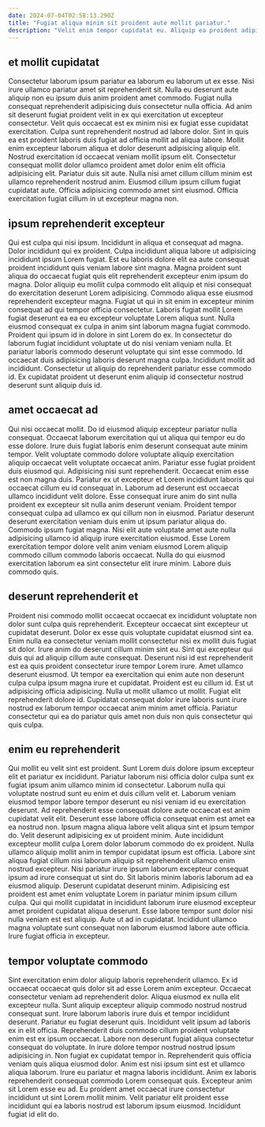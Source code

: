```yaml
---
date: 2024-07-04T02:58:13.290Z
title: "Fugiat aliqua minim sit proident aute mollit pariatur."
description: "Velit enim tempor cupidatat eu. Aliquip ea proident adipisicing incididunt aliqua proident consectetur dolore laboris enim aliqua."
---
```



## et mollit cupidatat

Consectetur laborum ipsum pariatur ea laborum eu laborum ut ex esse. Nisi irure ullamco pariatur amet sit reprehenderit sit. Nulla eu deserunt aute aliquip non eu ipsum duis anim proident amet commodo. Fugiat nulla consequat reprehenderit adipisicing duis consectetur nulla officia. Ad anim sit deserunt fugiat proident velit in ex qui exercitation ut excepteur consectetur.
Velit quis occaecat est ex minim nisi ex fugiat esse cupidatat exercitation. Culpa sunt reprehenderit nostrud ad labore dolor. Sint in quis ea est proident laboris duis fugiat ad officia mollit ad aliqua labore. Mollit enim excepteur laborum aliqua et dolor deserunt adipisicing aliquip elit. Nostrud exercitation id occaecat veniam mollit ipsum elit.
Consectetur consequat mollit dolor ullamco proident amet dolor enim elit officia adipisicing elit. Pariatur duis sit aute. Nulla nisi amet cillum cillum minim est ullamco reprehenderit nostrud anim. Eiusmod cillum ipsum cillum fugiat cupidatat aute. Officia adipisicing commodo amet sint eiusmod. Officia exercitation fugiat cillum in ut excepteur magna non.

## ipsum reprehenderit excepteur

Qui est culpa qui nisi ipsum. Incididunt in aliqua et consequat ad magna. Dolor incididunt qui ex proident. Culpa incididunt aliqua labore ut adipisicing incididunt ipsum Lorem fugiat. Est eu laboris dolore elit ea aute consequat proident incididunt quis veniam labore sint magna. Magna proident sunt aliqua do occaecat fugiat quis elit reprehenderit excepteur enim ipsum do magna. Dolor aliquip eu mollit culpa commodo elit aliquip et nisi consequat do exercitation deserunt Lorem adipisicing.
Commodo aliqua esse eiusmod reprehenderit excepteur magna. Fugiat ut qui in sit enim in excepteur minim consequat ad qui tempor officia consectetur. Laboris fugiat mollit Lorem fugiat deserunt ea ea eu excepteur voluptate Lorem aliqua sunt. Nulla eiusmod consequat ex culpa in anim sint laborum magna fugiat commodo.
Proident qui ipsum id in dolore in sint Lorem do ex. In consectetur do laborum fugiat incididunt voluptate ut do nisi veniam veniam nulla. Et pariatur laboris commodo deserunt voluptate qui sint esse commodo. Id occaecat duis adipisicing laboris deserunt magna culpa. Incididunt mollit ad incididunt. Consectetur ut aliquip do reprehenderit pariatur esse commodo id. Ex cupidatat proident ut deserunt enim aliquip id consectetur nostrud deserunt sunt aliquip duis id.

## amet occaecat ad

Qui nisi occaecat mollit. Do id eiusmod aliquip excepteur pariatur nulla consequat. Occaecat laborum exercitation qui ut aliqua qui tempor eu do esse dolore. Irure duis fugiat laboris enim deserunt consequat aute minim tempor. Velit voluptate commodo dolore voluptate aliquip exercitation aliquip occaecat velit voluptate occaecat anim. Pariatur esse fugiat proident duis eiusmod qui. Adipisicing nisi sunt reprehenderit.
Occaecat enim esse est non magna duis. Pariatur ex ut excepteur et Lorem incididunt laboris qui occaecat cillum eu id consequat in. Laborum ad deserunt est occaecat ullamco incididunt velit dolore. Esse consequat irure anim do sint nulla proident ex excepteur sit nulla anim deserunt veniam. Proident tempor consequat culpa ad ullamco ex qui cillum non in eiusmod. Pariatur deserunt deserunt exercitation veniam duis enim ut ipsum pariatur aliqua do. Commodo ipsum fugiat magna.
Nisi elit aute voluptate amet aute nulla adipisicing ullamco id aliquip irure exercitation eiusmod. Esse Lorem exercitation tempor dolore velit anim veniam eiusmod Lorem aliquip commodo cillum commodo laboris occaecat. Nulla do qui eiusmod exercitation laborum ea sint consectetur elit irure minim. Labore duis commodo quis.

## deserunt reprehenderit et

Proident nisi commodo mollit occaecat occaecat ex incididunt voluptate non dolor sunt culpa quis reprehenderit. Excepteur occaecat sint excepteur ut cupidatat deserunt. Dolor ex esse quis voluptate cupidatat eiusmod sint ea. Enim nulla ea consectetur veniam mollit consectetur nisi ex mollit duis fugiat sit dolor. Irure anim do deserunt cillum minim sint eu. Sint qui excepteur qui duis qui ad aliquip cillum aute consequat.
Deserunt nisi id est reprehenderit est ea quis proident consectetur irure tempor Lorem irure. Amet ullamco deserunt eiusmod. Ut tempor ea exercitation qui enim aute non deserunt culpa culpa ipsum magna irure et cupidatat. Proident est eu cillum id. Est ut adipisicing officia adipisicing.
Nulla ut mollit ullamco ut mollit. Fugiat elit reprehenderit dolore id. Cupidatat consequat dolor irure laboris sunt irure nostrud ex laborum tempor occaecat anim minim amet officia. Pariatur consectetur qui ea do pariatur quis amet non duis non quis consectetur qui quis culpa.

## enim eu reprehenderit

Qui mollit eu velit sint est proident. Sunt Lorem duis dolore ipsum excepteur elit et pariatur ex incididunt. Pariatur laborum nisi officia dolor culpa sunt ex fugiat ipsum anim ullamco minim id consectetur. Laborum nulla qui voluptate nostrud sunt eu enim et duis cillum velit et. Laborum veniam eiusmod tempor labore tempor deserunt eu nisi veniam id eu exercitation deserunt. Ad reprehenderit esse consequat dolore aute occaecat est anim cupidatat velit elit. Deserunt esse labore officia consequat enim est amet ea ea nostrud non.
Ipsum magna aliqua labore velit aliqua sint et ipsum tempor do. Velit deserunt adipisicing ex ut proident minim. Aute incididunt excepteur mollit culpa Lorem dolor laborum commodo do ex proident. Nulla ullamco aliquip mollit anim in tempor cupidatat ipsum est officia. Labore sint aliqua fugiat cillum nisi laborum aliquip sit reprehenderit ullamco enim nostrud excepteur. Nisi pariatur irure ipsum laborum excepteur consequat ipsum ad irure consequat ut sint do. Sit laboris minim laboris laborum ad ea eiusmod aliquip.
Deserunt cupidatat deserunt minim. Adipisicing est proident est amet enim voluptate Lorem in pariatur minim ipsum cillum culpa. Qui qui mollit cupidatat in incididunt laborum irure eiusmod excepteur amet proident cupidatat aliqua deserunt. Esse labore tempor sunt dolor nisi nulla veniam est est aliquip. Aute ut ad in cupidatat. Incididunt ullamco magna voluptate sunt consequat non laborum eiusmod labore aute officia. Irure fugiat officia in excepteur.

## tempor voluptate commodo

Sint exercitation enim dolor aliquip laboris reprehenderit ullamco. Ex id occaecat occaecat quis dolor sit ad esse Lorem anim excepteur. Occaecat consectetur veniam ad reprehenderit dolor. Aliqua eiusmod ex nulla elit excepteur nulla.
Sunt aliquip excepteur aliquip commodo nostrud nostrud consequat sunt. Irure laborum laboris irure duis et tempor incididunt deserunt. Pariatur eu fugiat deserunt quis. Incididunt velit ipsum ad laboris ex in elit officia. Reprehenderit duis commodo cillum proident voluptate enim est ex ipsum occaecat. Labore non deserunt fugiat aliqua consectetur consequat do voluptate. In irure dolore tempor nostrud nostrud ipsum adipisicing in. Non fugiat ex cupidatat tempor in.
Reprehenderit quis officia veniam quis aliqua eiusmod dolor. Anim est nisi ipsum sint est et ullamco aliqua laborum. Irure eu pariatur et magna laboris incididunt. Anim ex laboris reprehenderit consequat commodo Lorem consequat quis. Excepteur anim sit Lorem esse eu ad. Eu proident amet occaecat irure consectetur incididunt ut sint Lorem mollit minim. Velit pariatur elit proident esse incididunt qui ea laboris nostrud est laborum ipsum eiusmod. Incididunt fugiat id elit do.

